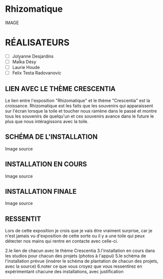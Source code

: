 # Rhizomatique

IMAGE

# RÉALISATEURS
- [ ] Jolyanne Desjardins
- [ ] MaÏka Désy
- [ ] Laurie Houde
- [ ] Felix Testa Radovanovic

## LIEN AVEC LE THÈME CRESCENTIA

Le lien entre l'exposition "Rhizomatique" et le thème "Crescentia" est la croissance. Rhizomatique est les faits que les souvenirs qui apparaissent sur l'écran lorsque la toile et toucher nous ramène dans le passé et montre tous les souvenirs de quelqu'un et ces souvenirs avance dans le future le plus que nous intéragissons avec la toile.

## SCHÉMA DE L'INSTALLATION

Image
source

## INSTALLATION EN COURS

Image
source

## INSTALLATION FINALE

Image
source

## RESSENTIT
Lors de cette exposition je crois que je vais être vraiment surprise, car je n'est jamais vu d'exposition de cette sorte ou il y a une toile qui peux détecter nos mains qui rentre en contacte avec celle-ci.

2.le lien de chacun avec le thème Crescentia
3.l'installation en cours dans les studios pour chacun des projets (photos à l'appui)
5.le schéma de l'installation prévue (insérer le schéma de plantation de chacun des projets, avec la source)
6.noter ce que vous croyez que vous ressentirez en expérimentant chacune des installations, avec justification
